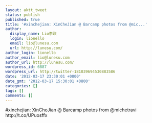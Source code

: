```yaml
---
layout: aktt_tweet
status: publish
published: true
title: '#xinchejian: XinCheJian @ Barcamp photos from @mic...'
author:
  display_name: Lio李欧
  login: lionello
  email: lio@lunesu.com
  url: http://lunesu.com/
author_login: lionello
author_email: lio@lunesu.com
author_url: http://lunesu.com/
wordpress_id: 6887
wordpress_url: http://twitter-181039694530883586
date: '2012-03-17 23:30:01 +0800'
date_gmt: '2012-03-17 15:30:01 +0800'
categories: []
tags: []
comments: []
---
```

<p>#xinchejian: XinCheJian @ Barcamp photos from @michetravi http://t.co/UPuosffx</p>
